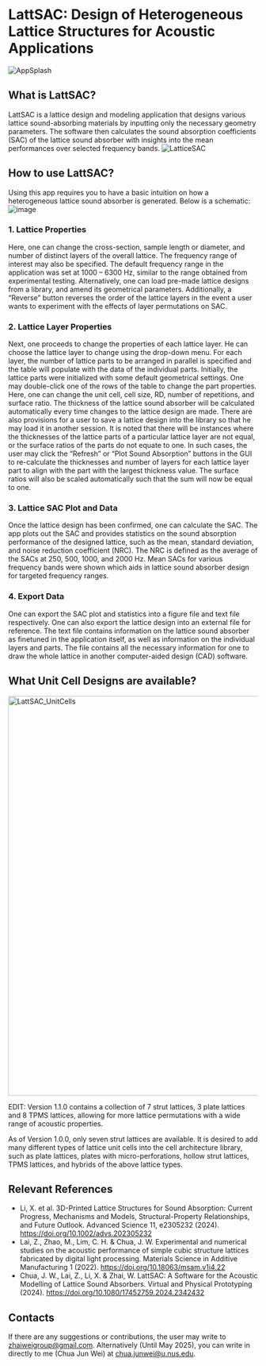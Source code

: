 # LattSAC: Design of Heterogeneous Lattice Structures for Acoustic Applications
![AppSplash](https://github.com/JunWeiChua/LattSAC/assets/71920481/badcc9e3-5fe3-4237-9fdc-384d73f202a1)

## What is LattSAC?
LattSAC is a lattice design and modeling application that designs various lattice sound-absorbing materials by inputting only the necessary geometry parameters. The software then calculates the sound absorption coefficients (SAC) of the lattice sound absorber with insights into the mean performances over selected frequency bands.
![LatticeSAC](https://github.com/JunWeiChua/LattSAC/assets/71920481/590449d2-c4a4-4f9c-9e35-112bc684090a)

## How to use LattSAC?
Using this app requires you to have a basic intuition on how a heterogeneous lattice sound absorber is generated. Below is a schematic:
![image](https://github.com/JunWeiChua/LattSAC/assets/71920481/446bf81a-c796-4297-9d74-0765e4a48f12)
### 1. Lattice Properties
Here, one can change the cross-section, sample length or diameter, and number of distinct layers of the overall lattice. The frequency range of interest may also be specified. The default frequency range in the application was set at 1000 – 6300 Hz, similar to the range obtained from experimental testing. Alternatively, one can load pre-made lattice designs from a library, and amend its geometrical parameters. Additionally, a “Reverse” button reverses the order of the lattice layers in the event a user wants to experiment with the effects of layer permutations on SAC.
### 2. Lattice Layer Properties
Next, one proceeds to change the properties of each lattice layer. He can choose the lattice layer to change using the drop-down menu. For each layer, the number of lattice parts to be arranged in parallel is specified and the table will populate with the data of the individual parts. Initially, the lattice parts were initialized with some default geometrical settings. One may double-click one of the rows of the table to change the part properties. Here, one can change the unit cell, cell size, RD, number of repetitions, and surface ratio. The thickness of the lattice sound absorber will be calculated automatically every time changes to the lattice design are made. There are also provisions for a user to save a lattice design into the library so that he may load it in another session. It is noted that there will be instances where the thicknesses of the lattice parts of a particular lattice layer are not equal, or the surface ratios of the parts do not equate to one. In such cases, the user may click the “Refresh” or “Plot Sound Absorption” buttons in the GUI to re-calculate the thicknesses and number of layers for each lattice layer part to align with the part with the largest thickness value. The surface ratios will also be scaled automatically such that the sum will now be equal to one.
### 3. Lattice SAC Plot and Data
Once the lattice design has been confirmed, one can calculate the SAC. The app plots out the SAC and provides statistics on the sound absorption performance of the designed lattice, such as the mean, standard deviation, and noise reduction coefficient (NRC). The NRC is defined as the average of the SACs at 250, 500, 1000, and 2000 Hz. Mean SACs for various frequency bands were shown which aids in lattice sound absorber design for targeted frequency ranges.
### 4. Export Data
One can export the SAC plot and statistics into a figure file and text file respectively. One can also export the lattice design into an external file for reference. The text file contains information on the lattice sound absorber as finetuned in the application itself, as well as information on the individual layers and parts. The file contains all the necessary information for one to draw the whole lattice in another computer-aided design (CAD) software.

## What Unit Cell Designs are available?
<img width="805" alt="LattSAC_UnitCells" src="https://github.com/user-attachments/assets/15a1cb57-38ce-4794-a796-8d8a20dbd0ec">

EDIT: Version 1.1.0 contains a collection of 7 strut lattices, 3 plate lattices and 8 TPMS lattices, allowing for more lattice permutations with a wide range of acoustic properties.

As of Version 1.0.0, only seven strut lattices are available. It is desired to add many different types of lattice unit cells into the cell architecture library, such as plate lattices, plates with micro-perforations, hollow strut lattices, TPMS lattices, and hybrids of the above lattice types.

## Relevant References
- Li, X. et al. 3D-Printed Lattice Structures for Sound Absorption: Current Progress, Mechanisms and Models, Structural-Property Relationships, and Future Outlook. Advanced Science 11, e2305232 (2024). https://doi.org/10.1002/advs.202305232
- Lai, Z., Zhao, M., Lim, C. H. & Chua, J. W. Experimental and numerical studies on the acoustic performance of simple cubic structure lattices fabricated by digital light processing. Materials Science in Additive Manufacturing 1 (2022). https://doi.org/10.18063/msam.v1i4.22
- Chua, J. W., Lai, Z., Li, X. & Zhai, W. LattSAC: A Software for the Acoustic Modelling of Lattice Sound Absorbers. Virtual and Physical Prototyping (2024). https://doi.org/10.1080/17452759.2024.2342432

## Contacts
If there are any suggestions or contributions, the user may write to zhaiweigroup@gmail.com. Alternatively (Until May 2025), you can write in directly to me (Chua Jun Wei) at chua.junwei@u.nus.edu.
